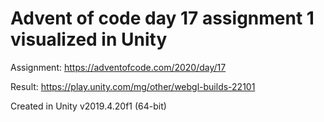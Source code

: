 # Advent of code day 17 assignment 1 visualized in Unity

Assignment: https://adventofcode.com/2020/day/17

Result: https://play.unity.com/mg/other/webgl-builds-22101

Created in Unity v2019.4.20f1 (64-bit)
